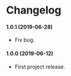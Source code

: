 Changelog
=========

#### 1.0.1 (2019-06-28)

* Fix bug.

#### 1.0.0 (2019-06-12)

* First project release.
